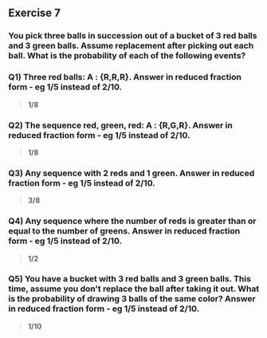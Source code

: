 ## Exercise 7
### You pick three balls in succession out of a bucket of 3 red balls and 3 green balls. Assume replacement after picking out each ball. What is the probability of each of the following events?

### Q1) Three red balls: A : {R,R,R}. Answer in reduced fraction form - eg 1/5 instead of 2/10.

>**1/8**

### Q2) The sequence red, green, red: A : {R,G,R}. Answer in reduced fraction form - eg 1/5 instead of 2/10.

>**1/8**

### Q3) Any sequence with 2 reds and 1 green. Answer in reduced fraction form - eg 1/5 instead of 2/10.

>**3/8**

### Q4) Any sequence where the number of reds is greater than or equal to the number of greens. Answer in reduced fraction form - eg 1/5 instead of 2/10.

>**1/2**

### Q5) You have a bucket with 3 red balls and 3 green balls. This time, assume you don't replace the ball after taking it out. What is the probability of drawing 3 balls of the same color? Answer in reduced fraction form - eg 1/5 instead of 2/10.

>**1/10**